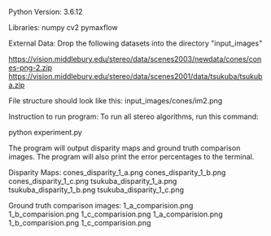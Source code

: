 Python Version: 3.6.12

Libraries:
numpy
cv2
pymaxflow


External Data:
Drop the following datasets into the directory "input_images"

https://vision.middlebury.edu/stereo/data/scenes2003/newdata/cones/cones-png-2.zip
https://vision.middlebury.edu/stereo/data/scenes2001/data/tsukuba/tsukuba.zip

File structure should look like this:
input_images/cones/im2.png

Instruction to run program:
To run all stereo algorithms, run this command:

python experiment.py

The program will output disparity maps and ground truth comparison images. The 
program will also print the error percentages to the terminal.

Disparity Maps:
cones_disparity_1_a.png
cones_disparity_1_b.png
cones_disparity_1_c.png
tsukuba_disparity_1_a.png
tsukuba_disparity_1_b.png
tsukuba_disparity_1_c.png

Ground truth comparison images:
1_a_comparision.png
1_b_comparision.png
1_c_comparision.png
1_a_comparision.png
1_b_comparision.png
1_c_comparision.png